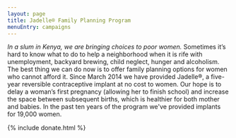 ```yaml
---
layout: page
title: Jadelle® Family Planning Program
menuEntry: campaigns
---
```


*In a slum in Kenya, we are bringing choices to poor women.*
Sometimes it’s hard to know what to do to help a neighborhood when it is rife
with unemployment, backyard brewing, child neglect, hunger and alcoholism. The
best thing we can do now is to offer family planning options for women who
cannot afford it. Since March 2014 we have provided Jadelle®, a five-year
reversible contraceptive implant at no cost to women. Our hope is to delay a
woman’s first pregnancy (allowing her to finish school) and increase the space
between subsequent births, which is healthier for both mother and babies. In the past ten years of the program we've provided implants for 19,000 women.

{% include donate.html %}